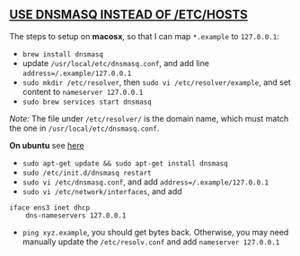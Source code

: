 ## [USE DNSMASQ INSTEAD OF /ETC/HOSTS](https://www.stevenrombauts.be/2018/01/use-dnsmasq-instead-of-etc-hosts/)

The steps to setup on **macosx**, so that I can map `*.example` to `127.0.0.1`:

* `brew install dnsmasq`
* update `/usr/local/etc/dnsmasq.conf`, and add line `address=/.example/127.0.0.1`
* `sudo mkdir /etc/resolver`, then `sudo vi /etc/resolver/example`, and set content to `nameserver 127.0.0.1`
* `sudo brew services start dnsmasq`

*Note:*
The file under `/etc/resolver/` is the domain name, which must match the one in `/usr/local/etc/dnsmasq.conf`.

**On ubuntu** see [here](https://askubuntu.com/questions/157154/how-do-i-include-lines-in-resolv-conf-that-wont-get-lost-on-reboot)

* `sudo apt-get update && sudo apt-get install dnsmasq`
* `sudo /etc/init.d/dnsmasq restart`
* `sudo vi /etc/dnsmasq.conf`, and add `address=/.example/127.0.0.1`
* `sudo vi /etc/network/interfaces`, and add 
```
iface ens3 inet dhcp
    dns-nameservers 127.0.0.1
```
* `ping xyz.example`, you should get bytes back. Otherwise, you may need manually update the `/etc/resolv.conf` and add `nameserver 127.0.0.1`
